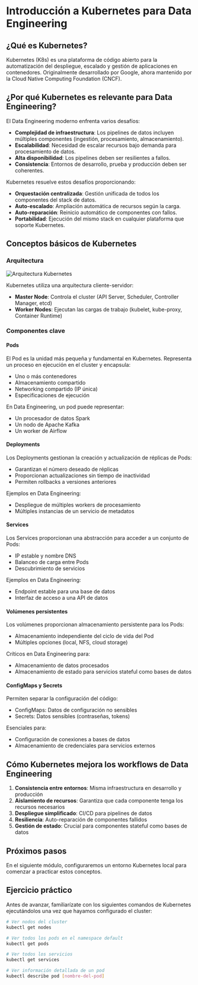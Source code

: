 # Introducción a Kubernetes para Data Engineering

## ¿Qué es Kubernetes?

Kubernetes (K8s) es una plataforma de código abierto para la automatización del despliegue, escalado y gestión de aplicaciones en contenedores. Originalmente desarrollado por Google, ahora mantenido por la Cloud Native Computing Foundation (CNCF).

## ¿Por qué Kubernetes es relevante para Data Engineering?

El Data Engineering moderno enfrenta varios desafíos:

- **Complejidad de infraestructura**: Los pipelines de datos incluyen múltiples componentes (ingestión, procesamiento, almacenamiento).
- **Escalabilidad**: Necesidad de escalar recursos bajo demanda para procesamiento de datos.
- **Alta disponibilidad**: Los pipelines deben ser resilientes a fallos.
- **Consistencia**: Entornos de desarrollo, prueba y producción deben ser coherentes.

Kubernetes resuelve estos desafíos proporcionando:

- **Orquestación centralizada**: Gestión unificada de todos los componentes del stack de datos.
- **Auto-escalado**: Ampliación automática de recursos según la carga.
- **Auto-reparación**: Reinicio automático de componentes con fallos.
- **Portabilidad**: Ejecución del mismo stack en cualquier plataforma que soporte Kubernetes.

## Conceptos básicos de Kubernetes

### Arquitectura

![Arquitectura Kubernetes](https://d33wubrfki0l68.cloudfront.net/2475489eaf20163ec0f54ddc1d92aa8d4c87c96b/e7c81/images/docs/components-of-kubernetes.svg)

Kubernetes utiliza una arquitectura cliente-servidor:

- **Master Node**: Controla el cluster (API Server, Scheduler, Controller Manager, etcd)
- **Worker Nodes**: Ejecutan las cargas de trabajo (kubelet, kube-proxy, Container Runtime)

### Componentes clave

#### Pods

El Pod es la unidad más pequeña y fundamental en Kubernetes. Representa un proceso en ejecución en el cluster y encapsula:

- Uno o más contenedores
- Almacenamiento compartido
- Networking compartido (IP única)
- Especificaciones de ejecución

En Data Engineering, un pod puede representar:
- Un procesador de datos Spark
- Un nodo de Apache Kafka
- Un worker de Airflow

#### Deployments

Los Deployments gestionan la creación y actualización de réplicas de Pods:

- Garantizan el número deseado de réplicas
- Proporcionan actualizaciones sin tiempo de inactividad
- Permiten rollbacks a versiones anteriores

Ejemplos en Data Engineering:
- Despliegue de múltiples workers de procesamiento
- Múltiples instancias de un servicio de metadatos

#### Services

Los Services proporcionan una abstracción para acceder a un conjunto de Pods:

- IP estable y nombre DNS
- Balanceo de carga entre Pods
- Descubrimiento de servicios

Ejemplos en Data Engineering:
- Endpoint estable para una base de datos
- Interfaz de acceso a una API de datos

#### Volúmenes persistentes

Los volúmenes proporcionan almacenamiento persistente para los Pods:

- Almacenamiento independiente del ciclo de vida del Pod
- Múltiples opciones (local, NFS, cloud storage)

Críticos en Data Engineering para:
- Almacenamiento de datos procesados
- Almacenamiento de estado para servicios stateful como bases de datos

#### ConfigMaps y Secrets

Permiten separar la configuración del código:

- ConfigMaps: Datos de configuración no sensibles
- Secrets: Datos sensibles (contraseñas, tokens)

Esenciales para:
- Configuración de conexiones a bases de datos
- Almacenamiento de credenciales para servicios externos

## Cómo Kubernetes mejora los workflows de Data Engineering

1. **Consistencia entre entornos**: Misma infraestructura en desarrollo y producción
2. **Aislamiento de recursos**: Garantiza que cada componente tenga los recursos necesarios
3. **Despliegue simplificado**: CI/CD para pipelines de datos
4. **Resiliencia**: Auto-reparación de componentes fallidos
5. **Gestión de estado**: Crucial para componentes stateful como bases de datos

## Próximos pasos

En el siguiente módulo, configuraremos un entorno Kubernetes local para comenzar a practicar estos conceptos.

## Ejercicio práctico

Antes de avanzar, familiarízate con los siguientes comandos de Kubernetes ejecutándolos una vez que hayamos configurado el cluster:

```bash
# Ver nodos del cluster
kubectl get nodes

# Ver todos los pods en el namespace default
kubectl get pods

# Ver todos los servicios
kubectl get services

# Ver información detallada de un pod
kubectl describe pod [nombre-del-pod]
``` 